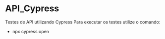 # API_Cypress
Testes de API utilizando Cypress
Para executar os testes utilize o comando:
- npx cypress open
